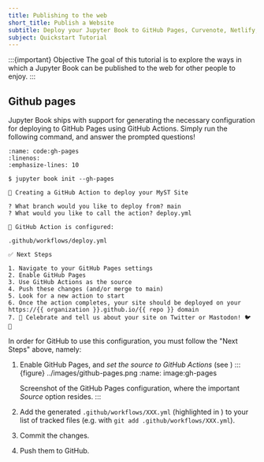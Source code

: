 ```yaml
---
title: Publishing to the web
short_title: Publish a Website
subtitle: Deploy your Jupyter Book to GitHub Pages, Curvenote, Netlify, and many other services.
subject: Quickstart Tutorial
---
```


:::{important} Objective
The goal of this tutorial is to explore the ways in which a Jupyter Book can be published to the web for other people to enjoy.
:::

## Github pages

Jupyter Book ships with support for generating the necessary configuration for deploying to GitHub Pages using GitHub Actions. Simply run the following command, and answer the prompted questions!

```{code} shell
:name: code:gh-pages
:linenos:
:emphasize-lines: 10

$ jupyter book init --gh-pages

📝 Creating a GitHub Action to deploy your MyST Site

? What branch would you like to deploy from? main
? What would you like to call the action? deploy.yml

🎉 GitHub Action is configured:

.github/workflows/deploy.yml

✅ Next Steps

1. Navigate to your GitHub Pages settings
2. Enable GitHub Pages
3. Use GitHub Actions as the source
4. Push these changes (and/or merge to main)
5. Look for a new action to start
6. Once the action completes, your site should be deployed on your https://{{ organization }}.github.io/{{ repo }} domain
7. 🎉 Celebrate and tell us about your site on Twitter or Mastodon! 🐦 🐘
```

In order for GitHub to use this configuration, you must follow the "Next Steps" above, namely:

1. Enable GitHub Pages, and _set the source to GitHub Actions_ (see [](#image:gh-pages))
   :::{figure} ../images/github-pages.png
   :name: image:gh-pages

   Screenshot of the GitHub Pages configuration, where the important _Source_ option resides.
   :::

2. Add the generated `.github/workflows/XXX.yml` (highlighted in [](#code:gh-pages)) to your list of tracked files (e.g. with `git add .github/workflows/XXX.yml`).
3. Commit the changes.
4. Push them to GitHub.
